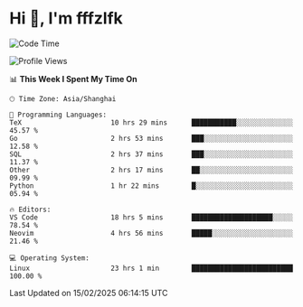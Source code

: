 # Hi 👋, I'm fffzlfk

<!--START_SECTION:waka-->
![Code Time](http://img.shields.io/badge/Code%20Time-1%2C236%20hrs%2016%20mins-blue)

![Profile Views](http://img.shields.io/badge/Profile%20Views-0-blue)

📊 **This Week I Spent My Time On** 

```text
🕑︎ Time Zone: Asia/Shanghai

💬 Programming Languages: 
TeX                      10 hrs 29 mins      ███████████░░░░░░░░░░░░░░   45.57 % 
Go                       2 hrs 53 mins       ███░░░░░░░░░░░░░░░░░░░░░░   12.58 % 
SQL                      2 hrs 37 mins       ███░░░░░░░░░░░░░░░░░░░░░░   11.37 % 
Other                    2 hrs 17 mins       ██░░░░░░░░░░░░░░░░░░░░░░░   09.99 % 
Python                   1 hr 22 mins        █░░░░░░░░░░░░░░░░░░░░░░░░   05.94 % 

🔥 Editors: 
VS Code                  18 hrs 5 mins       ████████████████████░░░░░   78.54 % 
Neovim                   4 hrs 56 mins       █████░░░░░░░░░░░░░░░░░░░░   21.46 % 

💻 Operating System: 
Linux                    23 hrs 1 min        █████████████████████████   100.00 % 
```


 Last Updated on 15/02/2025 06:14:15 UTC
<!--END_SECTION:waka-->
